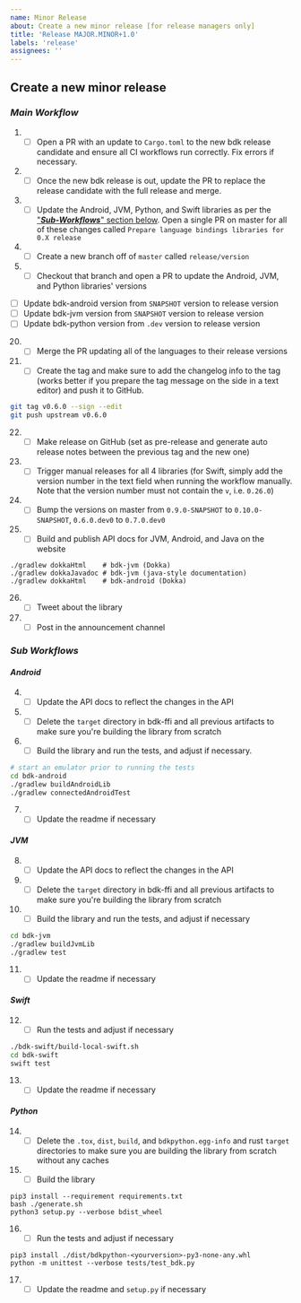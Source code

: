 ```yaml
---
name: Minor Release
about: Create a new minor release [for release managers only]
title: 'Release MAJOR.MINOR+1.0'
labels: 'release'
assignees: ''
---
```


## Create a new minor release
### _Main Workflow_
1. - [ ] Open a PR with an update to `Cargo.toml` to the new bdk release candidate and ensure all CI workflows run correctly. Fix errors if necessary.
2. - [ ] Once the new bdk release is out, update the PR to replace the release candidate with the full release and merge.
3. - [ ] Update the Android, JVM, Python, and Swift libraries as per the ["**_Sub-Workflows_**" section below](#Sub-Workflows). Open a single PR on master for all of these changes called `Prepare language bindings libraries for 0.X release`
18. - [ ] Create a new branch off of `master` called `release/version`
19. - [ ] Checkout that branch and open a PR to update the Android, JVM, and Python libraries' versions
  - [ ] Update bdk-android version from `SNAPSHOT` version to release version
  - [ ] Update bdk-jvm version from `SNAPSHOT` version to release version
  - [ ] Update bdk-python version from `.dev` version to release version
20. - [ ] Merge the PR updating all of the languages to their release versions
21. - [ ] Create the tag and make sure to add the changelog info to the tag (works better if you prepare the tag message on the side in a text editor) and push it to GitHub.
```sh
git tag v0.6.0 --sign --edit
git push upstream v0.6.0
```
22. - [ ] Make release on GitHub (set as pre-release and generate auto release notes between the previous tag and the new one)
23. - [ ] Trigger manual releases for all 4 libraries (for Swift, simply add the version number in the text field when running the workflow manually. Note that the version number must not contain the `v`, i.e. `0.26.0`)
24. - [ ] Bump the versions on master from `0.9.0-SNAPSHOT` to `0.10.0-SNAPSHOT`, `0.6.0.dev0` to `0.7.0.dev0`
25. - [ ] Build and publish API docs for JVM, Android, and Java on the website
```bash!
./gradlew dokkaHtml    # bdk-jvm (Dokka)
./gradlew dokkaJavadoc # bdk-jvm (java-style documentation)
./gradlew dokkaHtml    # bdk-android (Dokka)
```
26. - [ ] Tweet about the library
27. - [ ] Post in the announcement channel

### _Sub Workflows_
#### _Android_
4. - [ ] Update the API docs to reflect the changes in the API
5. - [ ] Delete the `target` directory in bdk-ffi and all previous artifacts to make sure you're building the library from scratch
6. - [ ] Build the library and run the tests, and adjust if necessary.
```sh
# start an emulator prior to running the tests
cd bdk-android
./gradlew buildAndroidLib
./gradlew connectedAndroidTest
```
7. - [ ] Update the readme if necessary

#### _JVM_
8. - [ ] Update the API docs to reflect the changes in the API
9. - [ ] Delete the `target` directory in bdk-ffi and all previous artifacts to make sure you're building the library from scratch
10. - [ ] Build the library and run the tests, and adjust if necessary
```sh
cd bdk-jvm
./gradlew buildJvmLib
./gradlew test
```
11. - [ ] Update the readme if necessary

#### _Swift_
12. - [ ] Run the tests and adjust if necessary
```sh
./bdk-swift/build-local-swift.sh
cd bdk-swift
swift test
```
13. - [ ] Update the readme if necessary

#### _Python_
14. - [ ] Delete the `.tox`, `dist`, `build`, and `bdkpython.egg-info` and rust `target` directories to make sure you are building the library from scratch without any caches
15. - [ ] Build the library
```shell
pip3 install --requirement requirements.txt
bash ./generate.sh
python3 setup.py --verbose bdist_wheel
```
16. - [ ] Run the tests and adjust if necessary
```shell
pip3 install ./dist/bdkpython-<yourversion>-py3-none-any.whl
python -m unittest --verbose tests/test_bdk.py
```
17. - [ ] Update the readme and `setup.py` if necessary
